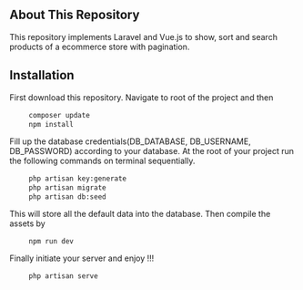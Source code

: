 ## About This Repository

This repository implements Laravel and Vue.js to show, sort and search products of a ecommerce store with pagination.

## Installation

First download this repository. Navigate to root of the project and then
<pre>
    <code>composer update</code>
    <code>npm install</code>
</pre>

Fill up the database credentials(DB_DATABASE, DB_USERNAME, DB_PASSWORD) according to your database. At the root of your project run the following commands on terminal sequentially.

<pre>
    <code>php artisan key:generate</code>
    <code>php artisan migrate</code>
    <code>php artisan db:seed</code>
</pre>

This will store all the default data into the database. Then compile the assets by
<pre>
    <code>npm run dev</code>
</pre>

Finally initiate your server and enjoy !!!
<pre>
    <code>php artisan serve</code>
</pre>

